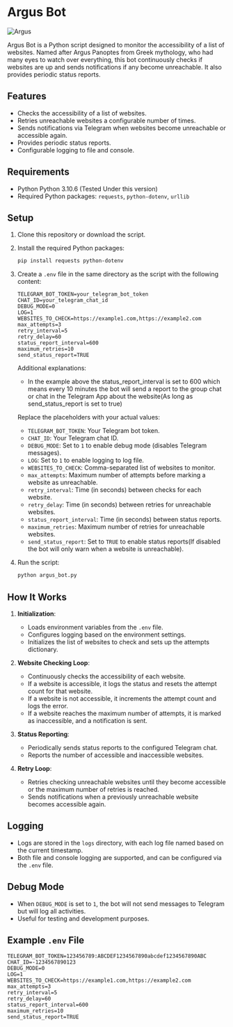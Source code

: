 # Argus Bot
![Argus](https://github.com/tetration/Argus/assets/2152854/c793ba95-494e-4444-8ce7-cf1b92e2f4e8)

Argus Bot is a Python script designed to monitor the accessibility of a list of websites. Named after Argus Panoptes from Greek mythology, who had many eyes to watch over everything, this bot continuously checks if websites are up and sends notifications if any become unreachable. It also provides periodic status reports.

## Features
- Checks the accessibility of a list of websites.
- Retries unreachable websites a configurable number of times.
- Sends notifications via Telegram when websites become unreachable or accessible again.
- Provides periodic status reports.
- Configurable logging to file and console.

## Requirements
- Python Python 3.10.6 (Tested Under this version)
- Required Python packages: `requests`, `python-dotenv`, `urllib`

## Setup
1. Clone this repository or download the script.

2. Install the required Python packages:
    ```bash
    pip install requests python-dotenv
    ```

3. Create a `.env` file in the same directory as the script with the following content:
    ```env
    TELEGRAM_BOT_TOKEN=your_telegram_bot_token
    CHAT_ID=your_telegram_chat_id
    DEBUG_MODE=0
    LOG=1
    WEBSITES_TO_CHECK=https://example1.com,https://example2.com
    max_attempts=3
    retry_interval=5
    retry_delay=60
    status_report_interval=600
    maximum_retries=10
    send_status_report=TRUE
    ```
    Additional explanations:
    - In the example above the status_report_interval is set to 600 which means every 10 minutes the bot will send a report to the group chat or chat in the Telegram App about the website(As long as send_status_report is set to true)

    Replace the placeholders with your actual values:
    - `TELEGRAM_BOT_TOKEN`: Your Telegram bot token.
    - `CHAT_ID`: Your Telegram chat ID.
    - `DEBUG_MODE`: Set to `1` to enable debug mode (disables Telegram messages).
    - `LOG`: Set to `1` to enable logging to log file.
    - `WEBSITES_TO_CHECK`: Comma-separated list of websites to monitor.
    - `max_attempts`: Maximum number of attempts before marking a website as unreachable.
    - `retry_interval`: Time (in seconds) between checks for each website.
    - `retry_delay`: Time (in seconds) between retries for unreachable websites.
    - `status_report_interval`: Time (in seconds) between status reports.
    - `maximum_retries`: Maximum number of retries for unreachable websites.
    - `send_status_report`: Set to `TRUE` to enable status reports(If disabled the bot will only warn when a website is unreachable).

4. Run the script:
    ```bash
    python argus_bot.py
    ```

## How It Works
1. **Initialization**:
    - Loads environment variables from the `.env` file.
    - Configures logging based on the environment settings.
    - Initializes the list of websites to check and sets up the attempts dictionary.

2. **Website Checking Loop**:
    - Continuously checks the accessibility of each website.
    - If a website is accessible, it logs the status and resets the attempt count for that website.
    - If a website is not accessible, it increments the attempt count and logs the error.
    - If a website reaches the maximum number of attempts, it is marked as inaccessible, and a notification is sent.

3. **Status Reporting**:
    - Periodically sends status reports to the configured Telegram chat.
    - Reports the number of accessible and inaccessible websites.

4. **Retry Loop**:
    - Retries checking unreachable websites until they become accessible or the maximum number of retries is reached.
    - Sends notifications when a previously unreachable website becomes accessible again.

## Logging
- Logs are stored in the `logs` directory, with each log file named based on the current timestamp.
- Both file and console logging are supported, and can be configured via the `.env` file.

## Debug Mode
- When `DEBUG_MODE` is set to `1`, the bot will not send messages to Telegram but will log all activities.
- Useful for testing and development purposes.

## Example `.env` File
```env
TELEGRAM_BOT_TOKEN=123456789:ABCDEF1234567890abcdef1234567890ABC
CHAT_ID=-1234567890123
DEBUG_MODE=0
LOG=1
WEBSITES_TO_CHECK=https://example1.com,https://example2.com
max_attempts=3
retry_interval=5
retry_delay=60
status_report_interval=600
maximum_retries=10
send_status_report=TRUE
